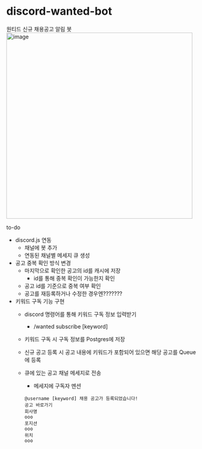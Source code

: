 # discord-wanted-bot

원티드 신규 채용공고 알림 봇
<br/>
<img width="486" alt="image" src="https://user-images.githubusercontent.com/71205245/169659646-e27fee29-7c06-4069-9fcd-7f487867e778.png">

to-do

- discord.js 연동
  - 채널에 봇 추가
  - 연동된 채널별 메세지 큐 생성
- 공고 중복 확인 방식 변경
  - 마지막으로 확인한 공고의 id를 캐시에 저장
    - id를 통해 중복 확인이 가능한지 확인
  - 공고 id를 기준으로 중복 여부 확인
  - 공고를 재등록하거나 수정한 경우엔???????
- 키워드 구독 기능 구현
  - discord 명령어를 통해 키워드 구독 정보 입력받기
    - /wanted subscribe [keyword]
  - 키워드 구독 시 구독 정보를 Postgres에 저장
  - 신규 공고 등록 시 공고 내용에 키워드가 포함되어 있으면 해당 공고를 Queue에 등록
  - 큐에 있는 공고 채널 메세지로 전송
    - 메세지에 구독자 멘션

    ```
    @username [keyword] 채용 공고가 등록되었습니다!
    공고 바로가기
    회사명
    ooo
    포지션
    ooo
    위치
    ooo
    ```
